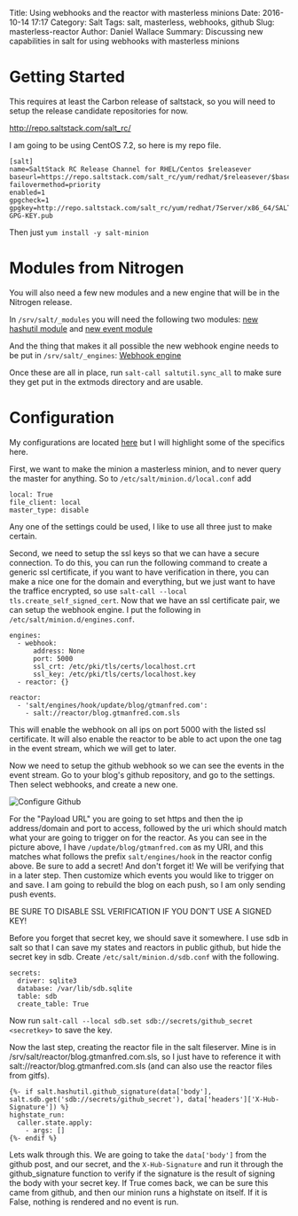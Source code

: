 Title: Using webhooks and the reactor with masterless minions
Date: 2016-10-14 17:17
Category: Salt
Tags: salt, masterless, webhooks, github 
Slug: masterless-reactor
Author: Daniel Wallace
Summary: Discussing new capabilities in salt for using webhooks with masterless minions

# Getting Started

This requires at least the Carbon release of saltstack, so you will need to setup the release candidate repositories for now.

http://repo.saltstack.com/salt_rc/

I am going to be using CentOS 7.2, so here is my repo file.

```
[salt]
name=SaltStack RC Release Channel for RHEL/Centos $releasever
baseurl=https://repo.saltstack.com/salt_rc/yum/redhat/$releasever/$basearch
failovermethod=priority
enabled=1
gpgcheck=1
gpgkey=http://repo.saltstack.com/salt_rc/yum/redhat/7Server/x86_64/SALTSTACK-GPG-KEY.pub
```

Then just `yum install -y salt-minion`

# Modules from Nitrogen

You will also need a few new modules and a new engine that will be in the Nitrogen release.

In `/srv/salt/_modules` you will need the following two modules: [new hashutil module](https://github.com/gtmanfred/salt/blob/hashutil/salt/modules/hashutil.py) and [new event module](https://github.com/gtmanfred/salt/blob/event_send/salt/modules/event.py)

And the thing that makes it all possible the new webhook engine needs to be put in `/srv/salt/_engines`: [Webhook engine](https://github.com/gtmanfred/salt/blob/webhook/salt/engines/webhook.py)

Once these are all in place, run `salt-call saltutil.sync_all` to make sure they get put in the extmods directory and are usable.

# Configuration

My configurations are located [here](https://github.com/gtmanfred/blog-sls) but I will highlight some of the specifics here.

First, we want to make the minion a masterless minion, and to never query the master for anything.  So to `/etc/salt/minion.d/local.conf` add

```
local: True
file_client: local
master_type: disable
```

Any one of the settings could be used, I like to use all three just to make certain.

Second, we need to setup the ssl keys so that we can have a secure connection.  To do this, you can run the following command to create a generic ssl certificate, if you want to have verification in there, you can make a nice one for the domain and everything, but we just want to have the traffice encrypted, so use `salt-call --local tls.create_self_signed_cert`.  Now that we have an ssl certificate pair, we can setup the webhook engine.  I put the following in `/etc/salt/minion.d/engines.conf`.

```
engines:
  - webhook:
      address: None
      port: 5000
      ssl_crt: /etc/pki/tls/certs/localhost.crt
      ssl_key: /etc/pki/tls/certs/localhost.key
  - reactor: {}

reactor:
  - 'salt/engines/hook/update/blog/gtmanfred.com':
    - salt://reactor/blog.gtmanfred.com.sls
```

This will enable the webhook on all ips on port 5000 with the listed ssl certificate.  It will also enable the reactor to be able to act upon the one tag in the event stream, which we will get to later.

Now we need to setup the github webhook so we can see the events in the event stream.  Go to your blog's github repository, and go to the settings.  Then select webhooks, and create a new one.

![Configure Github]({filename}/images/blog.png)

For the "Payload URL" you are going to set https and then the ip address/domain and port to access, followed by the uri which should match what your are going to trigger on for the reactor.  As you can see in the picture above, I have `/update/blog/gtmanfred.com` as my URI, and this matches what follows the prefix `salt/engines/hook` in the reactor config above.  Be sure to add a secret! And don't forget it! We will be verifying that in a later step.  Then customize which events you would like to trigger on and save. I am going to rebuild the blog on each push, so I am only sending push events.

BE SURE TO DISABLE SSL VERIFICATION IF YOU DON'T USE A SIGNED KEY!

Before you forget that secret key, we should save it somewhere.  I use sdb in salt so that I can save my states and reactors in public github, but hide the secret key in sdb.  Create `/etc/salt/minion.d/sdb.conf` with the following.

```
secrets:
  driver: sqlite3
  database: /var/lib/sdb.sqlite
  table: sdb
  create_table: True
```

Now run `salt-call --local sdb.set sdb://secrets/github_secret <secretkey>` to save the key.

Now the last step, creating the reactor file in the salt fileserver.  Mine is in /srv/salt/reactor/blog.gtmanfred.com.sls, so I just have to reference it with salt://reactor/blog.gtmanfred.com.sls (and can also use the reactor files from gitfs).

```
{%- if salt.hashutil.github_signature(data['body'], salt.sdb.get('sdb://secrets/github_secret'), data['headers']['X-Hub-Signature']) %}
highstate_run:
  caller.state.apply:
    - args: []
{%- endif %}
```

Lets walk through this.  We are going to take the `data['body']` from the github post, and our secret, and the `X-Hub-Signature` and run it through the github_signature function to verify if the signature is the result of signing the body with your secret key.  If True comes back, we can be sure this came from github, and then our minion runs a highstate on itself.  If it is False, nothing is rendered and no event is run.

